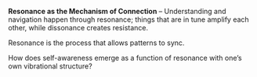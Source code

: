 **Resonance as the Mechanism of Connection** – Understanding and navigation happen through resonance; things that are in tune amplify each other, while dissonance creates resistance.

Resonance is the process that allows patterns to sync.

How does self-awareness emerge as a function of resonance with one’s own vibrational structure?